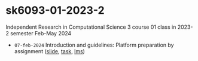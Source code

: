# sk6093-01-2023-2
Independent Research in Computational Science 3 course 01 class in 2023-2 semester Feb-May 2024
+ `07-feb-2024` Introduction and guidelines: Platform preparation by assignment ([slide](https://osf.io/jyczk), [task](https://github.com/dudung/sk6093-01-2023-2/issues/1), [lms](https://edunex.itb.ac.id/courses/58125/preview/224664))
